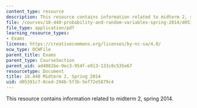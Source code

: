 ```yaml
---
content_type: resource
description: This resource contains information related to midterm 2, spring 2014.
file: /courses/18-440-probability-and-random-variables-spring-2014/d05381c78ced294b5f3b5ef72e5879c4_MIT18_440S14_mid2_2014.pdf
file_type: application/pdf
learning_resource_types:
- Exams
license: https://creativecommons.org/licenses/by-nc-sa/4.0/
ocw_type: OCWFile
parent_title: Exams
parent_type: CourseSection
parent_uid: ad4082be-9ec3-954f-e913-133c8c535e67
resourcetype: Document
title: 18.440 Midterm 2, Spring 2014
uid: d05381c7-8ced-294b-5f3b-5ef72e5879c4
---
```

This resource contains information related to midterm 2, spring 2014.